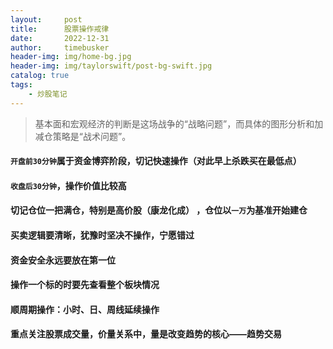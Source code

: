```yaml
---
layout:     post
title:      股票操作戒律
date:       2022-12-31
author:     timebusker
header-img: img/home-bg.jpg
header-img: img/taylorswift/post-bg-swift.jpg
catalog: true
tags:
    - 炒股笔记
---  
```


> 基本面和宏观经济的判断是这场战争的“战略问题”，而具体的图形分析和加减仓策略是“战术问题”。


#### `开盘前30分钟`属于资金博弈阶段，切记快速操作（对此早上杀跌买在最低点）

#### `收盘后30分钟`，操作价值比较高

#### 切记仓位一把满仓，特别是高价股（康龙化成） ，仓位以`一万`为基准开始建仓

#### 买卖逻辑要清晰，犹豫时坚决不操作，宁愿错过

#### 资金安全永远要放在第一位

#### 操作一个标的时要先查看整个板块情况

#### 顺周期操作：小时、日、周线延续操作

#### 重点关注股票成交量，价量关系中，量是改变趋势的核心——趋势交易

#### 

